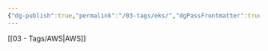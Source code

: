 ```yaml
---
{"dg-publish":true,"permalink":"/03-tags/eks/","dgPassFrontmatter":true}
---
```


[[03 - Tags/AWS\|AWS]]